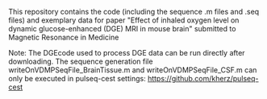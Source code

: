 This repository contains the code (including the sequence .m files and .seq files) and exemplary data for paper "Effect of inhaled oxygen level on dynamic glucose-enhanced (DGE) MRI in mouse brain" submitted to Magnetic Resonance in Medicine

Note: The DGEcode used to process DGE data can be run directly after downloading. The sequence generation file writeOnVDMPSeqFile_BrainTissue.m and writeOnVDMPSeqFile_CSF.m can only be executed in pulseq-cest settings: https://github.com/kherz/pulseq-cest
